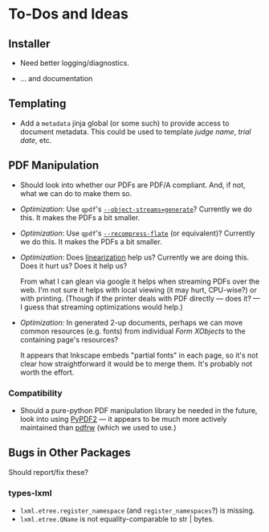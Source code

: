 # To-Dos and Ideas

## Installer

- Need better logging/diagnostics.

- ... and documentation

## Templating

- Add a `metadata` jinja global (or some such) to provide access to document metadata.
  This could be used to template _judge name_, _trial date_, etc.

## PDF Manipulation

- Should look into whether our PDFs are PDF/A compliant.  And, if not, what
  we can do to make them so.

- _Optimization_: Use `qpdf`'s [`--object-streams=generate`][object-streams]?
  Currently we do this. It makes the PDFs a bit smaller.

- _Optimization_: Use `qpdf`'s [`--recompress-flate`][recompress-flate] (or equivalent)?
  Currently we do this. It makes the PDFs a bit smaller.

- _Optimization_: Does [linearization][] help us?  Currently we are
  doing this.  Does it hurt us?  Does it help us?

  From what I can glean via google it helps when streaming PDFs over
  the web.  I'm not sure it helps with local viewing (it may hurt,
  CPU-wise?) or with printing. (Though if the printer deals with PDF
  directly — does it?  — I guess that streaming optimizations would
  help.)

- _Optimization:_ In generated 2-up documents, perhaps we can
  move common resources (e.g. fonts) from individual _Form
  XObjects_ to the containing page's resources?

  It appears that Inkscape embeds "partial fonts" in each page,
  so it's not clear how straightforward it would be to merge them.
  It's probably not worth the effort.

### Compatibility

- Should a pure-python PDF manipulation library be needed in the
  future, look into using [PyPDF2](https://pypi.org/project/PyPDF2/) —
  it appears to be much more actively maintained than
  [pdfrw](https://pypi.org/project/pdfrw/) (which we used to use.)

[object-streams]: https://qpdf.readthedocs.io/en/latest/cli.html?highlight=object-streams#option-object-streams
[recompress-flate]: https://qpdf.readthedocs.io/en/latest/cli.html?highlight=object-streams#option-recompress-flate
[linearization]: https://qpdf.readthedocs.io/en/latest/cli.html?highlight=linearize#option-linearize

## Bugs in Other Packages

Should report/fix these?

### types-lxml

- `lxml.etree.register_namespace` (and `register_namespaces`?) is missing.
- `lxml.etree.QName` is not equality-comparable to str | bytes.

